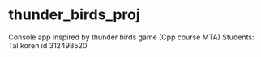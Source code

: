 # thunder_birds_proj
Console app inspired by thunder birds game (Cpp course MTA)
Students:
Tal koren id 312498520
